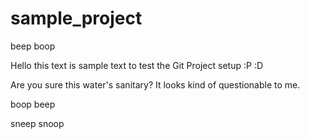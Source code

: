 # sample_project
beep boop

Hello this text is sample text to test the Git Project setup :P :D 

Are you sure this water's sanitary? It looks kind of questionable to me.

boop beep

sneep snoop
